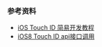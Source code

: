 ### 参考资料

* [iOS Touch ID 简易开发教程](http://segmentfault.com/a/1190000002516465)
* [iOS8 Touch ID api接口调用](http://blog.csdn.net/johnson_puning/article/details/36188255)